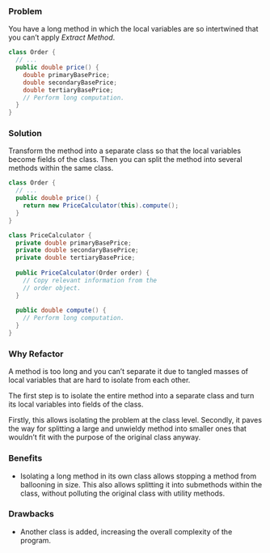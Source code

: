 
### Problem

You have a long method in which the local variables are so intertwined that you can’t apply _Extract Method_.

```java
class Order {
  // ...
  public double price() {
    double primaryBasePrice;
    double secondaryBasePrice;
    double tertiaryBasePrice;
    // Perform long computation.
  }
}
```

### Solution

Transform the method into a separate class so that the local variables become fields of the class. Then you can split the method into several methods within the same class.

```java
class Order {
  // ...
  public double price() {
    return new PriceCalculator(this).compute();
  }
}

class PriceCalculator {
  private double primaryBasePrice;
  private double secondaryBasePrice;
  private double tertiaryBasePrice;
  
  public PriceCalculator(Order order) {
    // Copy relevant information from the
    // order object.
  }
  
  public double compute() {
    // Perform long computation.
  }
}
```


### Why Refactor

A method is too long and you can’t separate it due to tangled masses of local variables that are hard to isolate from each other.

The first step is to isolate the entire method into a separate class and turn its local variables into fields of the class.

Firstly, this allows isolating the problem at the class level. Secondly, it paves the way for splitting a large and unwieldy method into smaller ones that wouldn’t fit with the purpose of the original class anyway.

### Benefits

- Isolating a long method in its own class allows stopping a method from ballooning in size. This also allows splitting it into submethods within the class, without polluting the original class with utility methods.

### Drawbacks

- Another class is added, increasing the overall complexity of the program.